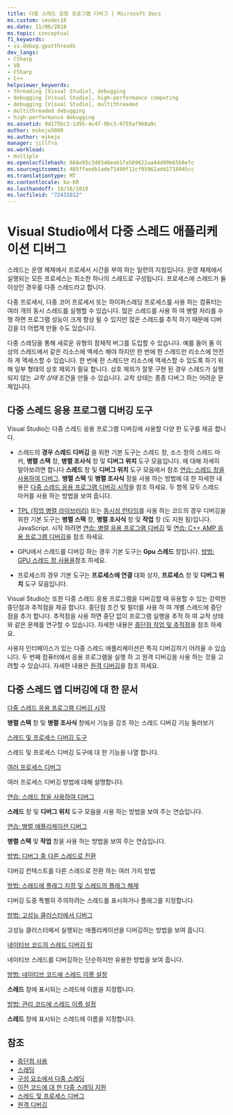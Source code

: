 ```yaml
---
title: 다중 스레드 응용 프로그램 디버그 | Microsoft Docs
ms.custom: seodec18
ms.date: 11/06/2018
ms.topic: conceptual
f1_keywords:
- vs.debug.gputthreads
dev_langs:
- CSharp
- VB
- FSharp
- C++
helpviewer_keywords:
- threading [Visual Studio], debugging
- debugging [Visual Studio], high-performance computing
- debugging [Visual Studio], multithreaded
- multithreaded debugging
- high-performance debugging
ms.assetid: 9d175bc2-1d95-4c47-9bc3-9755af968a9c
author: mikejo5000
ms.author: mikejo
manager: jillfra
ms.workload:
- multiple
ms.openlocfilehash: 668e95c340348eeb1fa509622aa44d99b65b6efc
ms.sourcegitcommit: 485ffaedb1ade71490f11cf05962add1718945cc
ms.translationtype: MT
ms.contentlocale: ko-KR
ms.lasthandoff: 10/16/2019
ms.locfileid: "72431812"
---
```

# <a name="debug-multithreaded-applications-in-visual-studio"></a>Visual Studio에서 다중 스레드 애플리케이션 디버그
스레드는 운영 체제에서 프로세서 시간을 부여 하는 일련의 지침입니다. 운영 체제에서 실행되는 모든 프로세스는 최소한 하나의 스레드로 구성됩니다. 프로세스에 스레드가 둘 이상인 경우를 다중 스레드라고 합니다.

다중 프로세서, 다중 코어 프로세서 또는 하이퍼스레딩 프로세스를 사용 하는 컴퓨터는 여러 개의 동시 스레드를 실행할 수 있습니다. 많은 스레드를 사용 하 여 병렬 처리를 수행 하면 프로그램 성능이 크게 향상 될 수 있지만 많은 스레드를 추적 하기 때문에 디버깅을 더 어렵게 만들 수도 있습니다.

다중 스레딩을 통해 새로운 유형의 잠재적 버그를 도입할 수 있습니다. 예를 들어 둘 이상의 스레드에서 같은 리소스에 액세스 해야 하지만 한 번에 한 스레드만 리소스에 안전 하 게 액세스할 수 있습니다. 한 번에 한 스레드만 리소스에 액세스할 수 있도록 하기 위해 일부 형태의 상호 제외가 필요 합니다. 상호 제외가 잘못 구현 된 경우 스레드가 실행 되지 않는 *교착 상태* 조건을 만들 수 있습니다. 교착 상태는 종종 디버그 하는 어려운 문제입니다.

## <a name="tools-for-debugging-multithreaded-apps"></a>다중 스레드 응용 프로그램 디버깅 도구

Visual Studio는 다중 스레드 응용 프로그램 디버깅에 사용할 다양 한 도구를 제공 합니다.

- 스레드의 **경우 스레드 디버깅** 을 위한 기본 도구는 스레드 창, 소스 창의 스레드 마커, **병렬 스택** 창, **병렬 조사식** 창 및 **디버그 위치** 도구 모음입니다. 에 대해 자세히 알아보려면 합니다 **스레드** 창 및 **디버그 위치** 도구 모음에서 참조 [연습: 스레드 창을 사용하여 디버그](../debugger/how-to-use-the-threads-window.md). **병렬 스택** 및 **병렬 조사식** 창을 사용 하는 방법에 대 한 자세한 내용은 [다중 스레드 응용 프로그램 디버깅 시작](../debugger/get-started-debugging-multithreaded-apps.md)을 참조 하세요. 두 항목 모두 스레드 마커를 사용 하는 방법을 보여 줍니다.

- [TPL (작업 병렬 라이브러리)](/dotnet/standard/parallel-programming/task-parallel-library-tpl) 또는 [동시성 런타임](/cpp/parallel/concrt/concurrency-runtime/)를 사용 하는 코드의 경우 디버깅을 위한 기본 도구는 **병렬 스택** 창, **병렬 조사식** 창 및 **작업** 창 (도 지원 됨)입니다. JavaScript. 시작 하려면 [연습: 병렬 응용 프로그램 디버깅](../debugger/walkthrough-debugging-a-parallel-application.md) 및 [연습: C++ AMP 응용 프로그램 디버깅](/cpp/parallel/amp/walkthrough-debugging-a-cpp-amp-application)을 참조 하세요.

- GPU에서 스레드를 디버깅 하는 경우 기본 도구는 **Gpu 스레드** 창입니다. [방법: GPU 스레드 창 사용을](../debugger/how-to-use-the-gpu-threads-window.md)참조 하세요.

- 프로세스의 경우 기본 도구는 **프로세스에 연결** 대화 상자, **프로세스** 창 및 **디버그 위치** 도구 모음입니다.

Visual Studio는 또한 다중 스레드 응용 프로그램을 디버깅할 때 유용할 수 있는 강력한 중단점과 추적점을 제공 합니다. 중단점 조건 및 필터를 사용 하 여 개별 스레드에 중단점을 추가 합니다. 추적점을 사용 하면 중단 없이 프로그램 실행을 추적 하 여 교착 상태와 같은 문제를 연구할 수 있습니다. 자세한 내용은 [중단점 작업 및 추적점](../debugger/using-breakpoints.md#BKMK_Print_to_the_Output_window_with_tracepoints)을 참조 하세요.

사용자 인터페이스가 있는 다중 스레드 애플리케이션은 특히 디버깅하기 어려울 수 있습니다. 두 번째 컴퓨터에서 응용 프로그램을 실행 하 고 원격 디버깅을 사용 하는 것을 고려할 수 있습니다. 자세한 내용은 [원격 디버깅](../debugger/remote-debugging.md)을 참조 하세요.

## <a name="articles-about-debugging-multithreaded-apps"></a>다중 스레드 앱 디버깅에 대 한 문서

 [다중 스레드 응용 프로그램 디버깅 시작](../debugger/get-started-debugging-multithreaded-apps.md)

**병렬 스택** 창 및 **병렬 조사식** 창에서 기능을 강조 하는 스레드 디버깅 기능 둘러보기

 [스레드 및 프로세스 디버깅 도구](../debugger/debug-threads-and-processes.md)

스레드 및 프로세스 디버깅 도구에 대 한 기능을 나열 합니다.

 [여러 프로세스 디버그](../debugger/debug-multiple-processes.md)

여러 프로세스 디버깅 방법에 대해 설명합니다.

 [연습: 스레드 창을 사용하여 디버그](../debugger/how-to-use-the-threads-window.md)

**스레드** 창 및 **디버그 위치** 도구 모음을 사용 하는 방법을 보여 주는 연습입니다.

 [연습: 병렬 애플리케이션 디버그](../debugger/walkthrough-debugging-a-parallel-application.md)

**병렬 스택** 및 **작업** 창을 사용 하는 방법을 보여 주는 연습입니다.

 [방법: 디버그 중 다른 스레드로 전환](../debugger/how-to-switch-to-another-thread-while-debugging.md)

디버깅 컨텍스트를 다른 스레드로 전환 하는 여러 가지 방법

 [방법: 스레드에 플래그 지정 및 스레드의 플래그 해제](../debugger/how-to-flag-and-unflag-threads.md)

디버깅 도중 특별히 주의하려는 스레드를 표시하거나 플래그를 지정합니다.

 [방법: 고성능 클러스터에서 디버그](../debugger/how-to-debug-on-a-high-performance-cluster.md)

고성능 클러스터에서 실행되는 애플리케이션을 디버깅하는 방법을 보여 줍니다.

 [네이티브 코드의 스레드 디버깅 팁](../debugger/tips-for-debugging-threads-in-native-code.md)

네이티브 스레드를 디버깅하는 단순하지만 유용한 방법을 보여 줍니다.

 [방법: 네이티브 코드에 스레드 이름 설정](../debugger/how-to-set-a-thread-name-in-native-code.md)

**스레드** 창에 표시되는 스레드에 이름을 지정합니다.

 [방법: 관리 코드에 스레드 이름 설정](../debugger/how-to-set-a-thread-name-in-managed-code.md)

**스레드** 창에 표시되는 스레드에 이름을 지정합니다.

## <a name="see-also"></a>참조

- [중단점 사용](../debugger/using-breakpoints.md)
- [스레딩](/dotnet/standard/threading/index)
- [구성 요소에서 다중 스레딩](https://msdn.microsoft.com/Library/2fc31e68-fb71-4544-b654-0ce720478779)
- [이전 코드에 대 한 다중 스레딩 지원](/cpp/parallel/multithreading-support-for-older-code-visual-cpp)
- [스레드 및 프로세스 디버그](../debugger/debug-threads-and-processes.md)
- [원격 디버깅](../debugger/remote-debugging.md)
